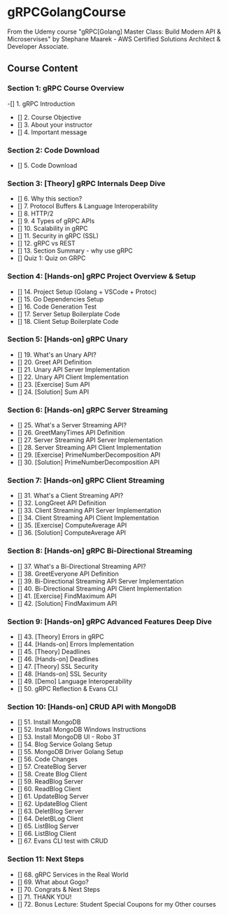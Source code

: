 # gRPCGolangCourse
From the Udemy course "gRPC[Golang] Master Class: Build Modern API &amp; Microservises" by Stephane Maarek - AWS Certified Solutions Architect &amp; Developer Associate.

## Course Content
### Section 1: gRPC Course Overview
-[] 1. gRPC Introduction
- [] 2. Course Objective
- [] 3. About your instructor
- [] 4. Important message

### Section 2: Code Download
- [] 5. Code Download

### Section 3: [Theory] gRPC Internals Deep Dive
- [] 6. Why this section?
- [] 7. Protocol Buffers & Language Interoperability
- [] 8. HTTP/2
- [] 9. 4 Types of gRPC APIs
- [] 10. Scalability in gRPC
- [] 11. Security in gRPC (SSL)
- [] 12. gRPC vs REST
- [] 13. Section Summary - why use gRPC
- [] Quiz 1: Quiz on GRPC

### Section 4: [Hands-on] gRPC Project Overview & Setup
- [] 14. Project Setup (Golang + VSCode + Protoc)
- [] 15. Go Dependencies Setup
- [] 16. Code Generation Test
- [] 17. Server Setup Boilerplate Code
- [] 18. Client Setup Boilerplate Code

### Section 5: [Hands-on] gRPC Unary
- [] 19. What's an Unary API?
- [] 20. Greet API Definition
- [] 21. Unary API Server Implementation
- [] 22. Unary API Client Implementation
- [] 23. [Exercise] Sum API
- [] 24. [Solution] Sum API

### Section 6: [Hands-on] gRPC Server Streaming
- [] 25. What's a Server Streaming API?
- [] 26. GreetManyTimes API Definition
- [] 27. Server Streaming API Server Implementation
- [] 28. Server Streaming API Client Implementation
- [] 29. [Exercise] PrimeNumberDecomposition API
- [] 30. [Solution] PrimeNumberDecomposition API

### Section 7: [Hands-on] gRPC Client Streaming
- [] 31. What's a Client Streaming API?
- [] 32. LongGreet API Definition
- [] 33. Client Streaming API Server Implementation
- [] 34. Client Streaming API Client Implementation
- [] 35. [Exercise] ComputeAverage API
- [] 36. [Solution] ComputeAverage API

### Section 8: [Hands-on] gRPC Bi-Directional Streaming
- [] 37. What's a Bi-Directional Streaming API?
- [] 38. GreetEveryone API Definition
- [] 39. Bi-Directional Streaming API Server Implementation
- [] 40. Bi-Directional Streaming API Client Implementation
- [] 41. [Exercise] FindMaximum API
- [] 42. [Solution] FindMaximum API

### Section 9: [Hands-on] gRPC Advanced Features Deep Dive
- [] 43. [Theory] Errors in gRPC
- [] 44. [Hands-on] Errors Implementation
- [] 45. [Theory] Deadlines
- [] 46. [Hands-on] Deadlines
- [] 47. [Theory] SSL Security
- [] 48. [Hands-on] SSL Security
- [] 49. [Demo] Language Interoperability
- [] 50. gRPC Reflection & Evans CLI

### Section 10: [Hands-on] CRUD API with MongoDB
- [] 51. Install MongoDB
- [] 52. Install MongoDB Windows Instructions
- [] 53. Install MongoDB UI - Robo 3T
- [] 54. Blog Service Golang Setup
- [] 55. MongoDB Driver Golang Setup
- [] 56. Code Changes
- [] 57. CreateBlog Server
- [] 58. Create Blog Client
- [] 59. ReadBlog Server
- [] 60. ReadBlog Client
- [] 61. UpdateBlog Server
- [] 62. UpdateBlog Client
- [] 63. DeletBlog Server
- [] 64. DeletBLog Client
- [] 65. ListBlog Server
- [] 66. ListBlog Client
- [] 67. Evans CLI test with CRUD

### Section 11: Next Steps
- [] 68. gRPC Services in the Real World
- [] 69. What about Gogo?
- [] 70. Congrats & Next Steps
- [] 71. THANK YOU!
- [] 72. Bonus Lecture: Student Special Coupons for my Other courses
